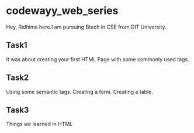 # codewayy_web_series

Hey,
Ridhima here.I am pursuing Btech in CSE from DIT University.

## Task1

It was about creating your first HTML Page with some commonly used tags.

## Task2

Using some semantic tags.
Creating a form.
Creating a table.

## Task3

Things we learned in HTML
